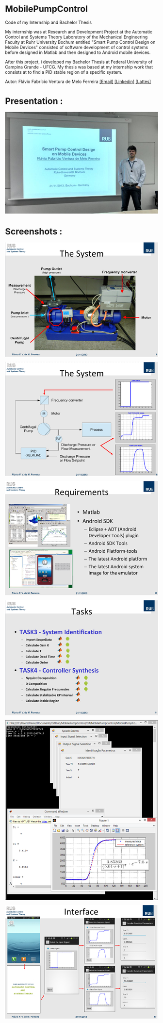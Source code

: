 # MobilePumpControl

Code of my Internship and Bachelor Thesis

My internship was at Research and Development Project at the Automatic Control and Systems Theory Laboratory of the 
Mechanical Engineering Faculty at Ruhr University Bochum entitled "Smart Pump Control Design on Mobile Devices" 
consisted of software development of control systems before designed in Matlab and then designed to Android mobile devices.

After this project, i developed my Bachelor Thesis at Federal University of Campina Grande - UFCG. My thesis was based at my internship work that consists at to find a PID stable region of a specific system.

Autor: Flávio Fabrício Ventura de Melo Ferreira [[Email]](mailto:flaviofabricio@gmail.com) [[Linkedin]](https://www.linkedin.com/in/flaviofabricioferreira) [[Lattes]](http://lattes.cnpq.br/3613833986194000)   

# Presentation :

![Photo1](https://github.com/flaviofabricioferreira/MobilePumpControl/blob/master/Fotos/TCC.jpeg)

# Screenshots :

![System1](https://github.com/flaviofabricioferreira/MobilePumpControl/blob/master/TCC_Documents/ScreenShots/shotThesystem1.png)

![System2](https://github.com/flaviofabricioferreira/MobilePumpControl/blob/master/TCC_Documents/ScreenShots/shotThesystem2.png)

![Requirements](https://github.com/flaviofabricioferreira/MobilePumpControl/blob/master/TCC_Documents/ScreenShots/shotRequirements.png)

![Tasks](https://github.com/flaviofabricioferreira/MobilePumpControl/blob/master/TCC_Documents/ScreenShots/shotTasks.png)

![Debug](https://github.com/flaviofabricioferreira/MobilePumpControl/blob/master/TCC_Documents/ScreenShots/Snap%202014-02-23%20at%2004.28.01.png)

![Interface](https://github.com/flaviofabricioferreira/MobilePumpControl/blob/master/TCC_Documents/ScreenShots/shotInterface.png)
